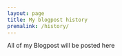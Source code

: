 ```yaml
---
layout: page
title: My blogpost history
premalink: /history/
---
```


All of my Blogpost will be posted here